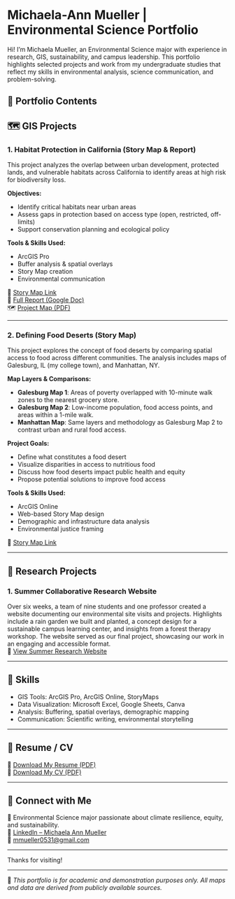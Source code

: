 # Michaela-Ann Mueller | Environmental Science Portfolio

Hi! I’m Michaela Mueller, an Environmental Science major with experience in research, GIS, sustainability, and campus leadership. This portfolio highlights selected projects and work from my undergraduate studies that reflect my skills in environmental analysis, science communication, and problem-solving.

## 📁 Portfolio Contents

## 🗺️ GIS Projects


### 1. Habitat Protection in California (Story Map & Report)

This project analyzes the overlap between urban development, protected lands, and vulnerable habitats across California to identify areas at high risk for biodiversity loss.  

**Objectives:**
- Identify critical habitats near urban areas
- Assess gaps in protection based on access type (open, restricted, off-limits)
- Support conservation planning and ecological policy

**Tools & Skills Used:**
- ArcGIS Pro
- Buffer analysis & spatial overlays
- Story Map creation
- Environmental communication

📎 [Story Map Link](https://storymaps.arcgis.com/stories/7133dd635d7046b4a0bcca847bd3b451)  
📄 [Full Report (Google Doc)](Habitat_Protection_in_California.pdf)  
🗺️ [Project Map (PDF)](Sensitive_Habitats_GIS.pdf)

---

### 2. Defining Food Deserts (Story Map)

This project explores the concept of food deserts by comparing spatial access to food across different communities. The analysis includes maps of Galesburg, IL (my college town), and Manhattan, NY.

**Map Layers & Comparisons:**
- **Galesburg Map 1**: Areas of poverty overlapped with 10-minute walk zones to the nearest grocery store.
- **Galesburg Map 2**: Low-income population, food access points, and areas within a 1-mile walk.
- **Manhattan Map**: Same layers and methodology as Galesburg Map 2 to contrast urban and rural food access.

**Project Goals:**
- Define what constitutes a food desert
- Visualize disparities in access to nutritious food
- Discuss how food deserts impact public health and equity
- Propose potential solutions to improve food access

**Tools & Skills Used:**
- ArcGIS Online
- Web-based Story Map design
- Demographic and infrastructure data analysis
- Environmental justice framing

📎 [Story Map Link](https://storymaps.arcgis.com/stories/63f8962a973f473f84e36557c51d30a4/edit?authuser=0)

---
  
## 🔬 Research Projects  
  
  
### 1. Summer Collaborative Research Website  

Over six weeks, a team of nine students and one professor created a website documenting our environmental site visits and projects. Highlights include a rain garden we built and planted, a concept design for a sustainable campus learning center, and insights from a forest therapy workshop. The website served as our final project, showcasing our work in an engaging and accessible format.  
🔗 [View Summer Research Website](biophilicandresilient.knoxabolitionlab.org)  
  
---

## 🧰 Skills

- GIS Tools: ArcGIS Pro, ArcGIS Online, StoryMaps
- Data Visualization: Microsoft Excel, Google Sheets, Canva
- Analysis: Buffering, spatial overlays, demographic mapping
- Communication: Scientific writing, environmental storytelling
  
---

## 📄 Resume / CV  
  
📄 [Download My Resume (PDF)](Mueller_Resume.pdf)  
📄 [Download My CV (PDF)](Mueller_CV.pdf)  
  
---

## 🔗 Connect with Me

📍 Environmental Science major passionate about climate resilience, equity, and sustainability.  
🔗 [LinkedIn – Michaela Ann Mueller](https://www.linkedin.com/in/michaela-ann-mueller-614a6a274)  
📧 mmueller0531@gmail.com

---

Thanks for visiting!

---
📝 *This portfolio is for academic and demonstration purposes only. All maps and data are derived from publicly available sources.*

